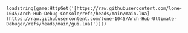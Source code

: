 ```loadstring(game:HttpGet('[https://raw.githubusercontent.com/lone-1045/Arch-Hub-Debug-Console/refs/heads/main/main.lua](https://raw.githubusercontent.com/lone-1045/Arch-Hub-Ultimate-Debuger/refs/heads/main/gui.lua)'))()```
